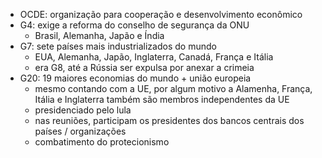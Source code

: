 - OCDE: organização para cooperação e desenvolvimento econômico
- G4: exige a reforma do conselho de segurança da ONU
	- Brasil, Alemanha, Japão e Índia
- G7: sete países mais industrializados do mundo
	- EUA, Alemanha, Japão, Inglaterra, Canadá, França e Itália
	- era G8, até a Rússia ser expulsa por anexar a crimeia
- G20: 19 maiores economias do mundo + união europeia
	- mesmo contando com a UE, por algum motivo a Alamenha, França, Itália e Inglaterra também são membros independentes da UE
	- presidenciado pelo lula
	- nas reuniões, participam os presidentes dos bancos centrais dos países / organizações
	- combatimento do protecionismo
